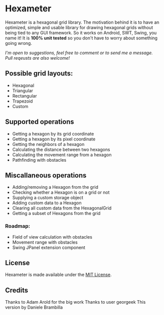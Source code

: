 # Hexameter

Hexameter is a hexagonal grid library. The motivation behind it is to have
an optimized, simple and usable library for drawing hexagonal grids without
being tied to any GUI framework. So it works on Android, SWT, Swing, you
name it! It is **100% unit tested** so you don't have to worry about something
going wrong.

*I'm open to suggestions, feel free to comment or to send me a message.
Pull reqeusts are also welcome!*

## Possible grid layouts:
 - Hexagonal
 - Triangular
 - Rectangular
 - Trapezoid
 - Custom

## Supported operations
 - Getting a hexagon by its grid coordinate
 - Getting a hexagon by its pixel coordinate
 - Getting the neighbors of a hexagon
 - Calculating the distance between two hexagons
 - Calculating the movement range from a hexagon
 - Pathfinding with obstacles
 
## Miscallaneous operations
 - Adding/removing a Hexagon from the grid
 - Checking whether a Hexagon is on a grid or not 
 - Supplying a custom storage object 
 - Adding custom data to a Hexagon
 - Clearing all custom data from the HexagonalGrid
 - Getting a subset of Hexagons from the grid
 
### Roadmap:
 - Field of view calculation with obstacles
 - Movement range with obstacles
 - Swing JPanel extension component
 
## License
Hexameter is made available under the [MIT License](http://www.opensource.org/licenses/mit-license.php).

## Credits

Thanks to Adam Arold for the big work
Thanks to user georgeek
This version by Daniele Brambilla
